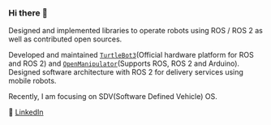 ### Hi there 👋

Designed and implemented libraries to operate robots using ROS / ROS 2 as well as contributed open sources.

Developed and maintained [`TurtleBot3`](https://emanual.robotis.com/docs/en/platform/turtlebot3/overview/)(Official hardware platform for ROS and ROS 2) and [`OpenManipulator`](https://emanual.robotis.com/docs/en/platform/openmanipulator_main)(Supports ROS, ROS 2 and Arduino).
Designed software architecture with ROS 2 for delivery services using mobile robots.

Recently, I am focusing on SDV(Software Defined Vehicle) OS.

🔭 [LinkedIn](https://www.linkedin.com/in/taehun-lim-bb108a180/)

<!--
**routiful/routiful** is a ✨ _special_ ✨ repository because its `README.md` (this file) appears on your GitHub profile.

Here are some ideas to get you started:

- 🔭 I’m currently working on ...
- 🌱 I’m currently learning ...
- 👯 I’m looking to collaborate on ...
- 🤔 I’m looking for help with ...
- 💬 Ask me about ...
- 📫 How to reach me: ...
- 😄 Pronouns: ...
- ⚡ Fun fact: ...
-->
